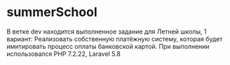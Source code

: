 # summerSchool
В ветке dev находится выполненное задание для Летней школы, 1 вариант: Реализовать собственную платёжную систему, которая будет имитировать процесс оплаты банковской картой.
При выполнении использовался PHP 7.2.22, Laravel 5.8
